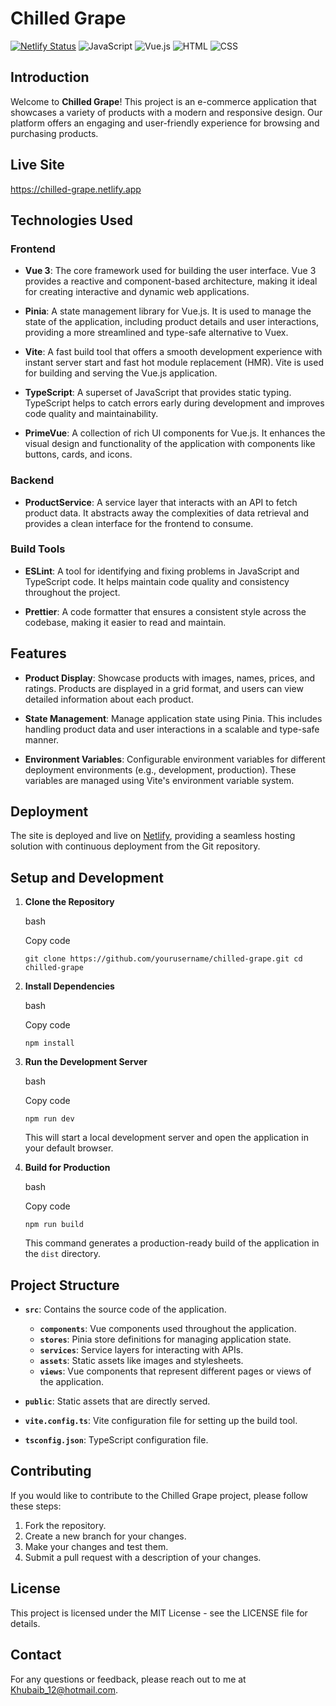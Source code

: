Chilled Grape
=============
[![Netlify Status](https://api.netlify.com/api/v1/badges/9958de88-28a0-4540-825c-ccec228552f7/deploy-status)](https://app.netlify.com/sites/chilled-grape/deploys)
![JavaScript](https://img.shields.io/badge/JavaScript-ffdf40?style=flat-square&logo=javascript&logoColor=black)
![Vue.js](https://img.shields.io/badge/Vue.js-4FC08D?style=flat-square&logo=vue.js&logoColor=white)
![HTML](https://img.shields.io/badge/HTML-E34F26?style=flat-square&logo=html5&logoColor=white)
![CSS](https://img.shields.io/badge/CSS-1572B6?style=flat-square&logo=css3&logoColor=white)

Introduction
------------

Welcome to **Chilled Grape**! This project is an e-commerce application that showcases a variety of products with a modern and responsive design. Our platform offers an engaging and user-friendly experience for browsing and purchasing products.

Live Site
--------

https://chilled-grape.netlify.app

Technologies Used
-----------------

### Frontend

-   **Vue 3**: The core framework used for building the user interface. Vue 3 provides a reactive and component-based architecture, making it ideal for creating interactive and dynamic web applications.

-   **Pinia**: A state management library for Vue.js. It is used to manage the state of the application, including product details and user interactions, providing a more streamlined and type-safe alternative to Vuex.

-   **Vite**: A fast build tool that offers a smooth development experience with instant server start and fast hot module replacement (HMR). Vite is used for building and serving the Vue.js application.

-   **TypeScript**: A superset of JavaScript that provides static typing. TypeScript helps to catch errors early during development and improves code quality and maintainability.

-   **PrimeVue**: A collection of rich UI components for Vue.js. It enhances the visual design and functionality of the application with components like buttons, cards, and icons.

### Backend

-   **ProductService**: A service layer that interacts with an API to fetch product data. It abstracts away the complexities of data retrieval and provides a clean interface for the frontend to consume.

### Build Tools

-   **ESLint**: A tool for identifying and fixing problems in JavaScript and TypeScript code. It helps maintain code quality and consistency throughout the project.

-   **Prettier**: A code formatter that ensures a consistent style across the codebase, making it easier to read and maintain.

Features
--------

-   **Product Display**: Showcase products with images, names, prices, and ratings. Products are displayed in a grid format, and users can view detailed information about each product.

-   **State Management**: Manage application state using Pinia. This includes handling product data and user interactions in a scalable and type-safe manner.

-   **Environment Variables**: Configurable environment variables for different deployment environments (e.g., development, production). These variables are managed using Vite's environment variable system.

## Deployment

The site is deployed and live on [Netlify](https://www.netlify.com/), providing a seamless hosting solution with continuous deployment from the Git repository.

Setup and Development
---------------------

1.  **Clone the Repository**

    bash

    Copy code

    `git clone https://github.com/yourusername/chilled-grape.git
    cd chilled-grape`

2.  **Install Dependencies**

    bash

    Copy code

    `npm install`

3.  **Run the Development Server**

    bash

    Copy code

    `npm run dev`

    This will start a local development server and open the application in your default browser.

4.  **Build for Production**

    bash

    Copy code

    `npm run build`

    This command generates a production-ready build of the application in the `dist` directory.

Project Structure
-----------------

-   **`src`**: Contains the source code of the application.

    -   **`components`**: Vue components used throughout the application.
    -   **`stores`**: Pinia store definitions for managing application state.
    -   **`services`**: Service layers for interacting with APIs.
    -   **`assets`**: Static assets like images and stylesheets.
    -   **`views`**: Vue components that represent different pages or views of the application.
-   **`public`**: Static assets that are directly served.

-   **`vite.config.ts`**: Vite configuration file for setting up the build tool.

-   **`tsconfig.json`**: TypeScript configuration file.

Contributing
------------

If you would like to contribute to the Chilled Grape project, please follow these steps:

1.  Fork the repository.
2.  Create a new branch for your changes.
3.  Make your changes and test them.
4.  Submit a pull request with a description of your changes.

License
-------

This project is licensed under the MIT License - see the LICENSE file for details.

Contact
-------

For any questions or feedback, please reach out to me at Khubaib_12@hotmail.com.



